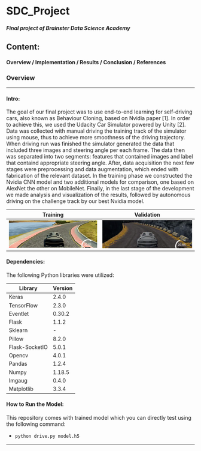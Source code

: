 # SDC_Project
##### *Final project of Brainster Data Science Academy*

## Content:

#### Overview / Implementation / Results / Conclusion / References

### Overview
---
#### Intro:

The goal of our final project was to use end-to-end learning for self-driving cars, also known as Behaviour Cloning, based on Nvidia paper [1]. In order to achieve this, we used the Udacity Car Simulator powered by Unity [2]. Data was collected with manual driving the training track of the simulator using mouse, thus to achieve more smoothness of the driving trajectory. When driving run was finished the simulator generated the data that included three images and steering angle per each frame. The data then was separated into two segments: features that contained images and label that containd appropriate steering angle. After, data acquisition the next few stages were preprocessing and data augmentation, which ended with fabrication of the relevant dataset. In the training phase we constructed the Nvidia CNN model and two additional models for comparison, one based on AlexNet the other on MobileNet. Finally, in the last stage of the development we made analysis and visualization of the results, followed by autonomous driving on the challenge track by our best Nvidia model.

Training | Validation
------------|---------------
![Training Image](./Images/track_one.gif) | ![Validation Image](./Images/track_two.gif)

#### Dependencies:

The following Python libraries were utilized:

| Library | Version |
| ----------- | ----------- |
| Keras | 2.4.0 |
| TensorFlow | 2.3.0 |
| Eventlet | 0.30.2 |
| Flask | 1.1.2 |
| Sklearn | - |
| Pillow | 8.2.0 |
| Flask-SocketIO | 5.0.1 |
| Opencv | 4.0.1 |
| Pandas | 1.2.4 |
| Numpy | 1.18.5 |
| Imgaug | 0.4.0 |
| Matplotlib | 3.3.4 |

#### How to Run the Model:

This repository comes with trained model which you can directly test using the following command:

- `python drive.py model.h5`

---

 
